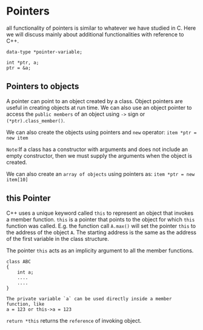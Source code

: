 # Pointers
all functionality of pointers is similar to whatever we have studied in C. Here we will discuss mainly about additional functionalities with reference to C++.

```data-type *pointer-variable;```

```
int *ptr, a;
ptr = &a;
```

## Pointers to objects
A pointer can point to an object created by a class. Object pointers are useful in creating objects at run time. We can also use an object pointer to access the `public members` of an object using `->` sign or `(*ptr).class_member()`. 

We can also create the objects using pointers and `new` operator:
```item *ptr = new item```

`Note`:If a class has a constructor with arguments and does not include an empty constructor, then we must supply the arguments when the object is created. 

We can also create an `array of objects` using pointers as:
```item *ptr = new item[10]```

## this Pointer
C++ uses a unique keyword called `this` to represent an object that invokes a member function. `this` is a pointer that points to the object for which `this` function was called. E.g. the function call `A.max()` will set the pointer `this` to the address of the object `A`. The starting address is the same as the address of the first variable in the class structure.

The pointer `this` acts as an implicity argument to all the member functions.

```
class ABC
{
    int a;
    ....
    ....
}

The private variable `a` can be used directly inside a member function, like
a = 123 or this->a = 123
```

`return *this` returns the `reference` of invoking object.

